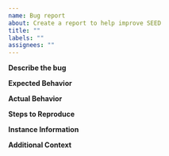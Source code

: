 ```yaml
---
name: Bug report
about: Create a report to help improve SEED
title: ""
labels: ""
assignees: ""
---
```


<!--Fill in the following information detailing the issue. Make sure to not disclose protected data (e.g. passwords). Screenshots are helpful.-->

**Describe the bug**

<!--A clear and concise description of what the bug is.-->

**Expected Behavior**

<!--A clear and concise description of what you expected to happen.-->

**Actual Behavior**

<!--What actually happened.-->

**Steps to Reproduce**

<!-- Steps to reproduce the behavior:
     1. Go to '...'
     2. Click on '....'
     3. Scroll down to '....'
     4. See error -->

**Instance Information**

<!--If the issue occurred on a dev, staging, or production instance, then fill in the following information. Server SHA can be obtained from going to the about page on the instance and copying the Version.-->

<!-- Provide this information if possible:
     Server Instance: `dev1, dev2, production, staging, etc`
     Server SHA: `abcd123`
-->

**Additional Context**

<!--Add any other context about the problem here-->
